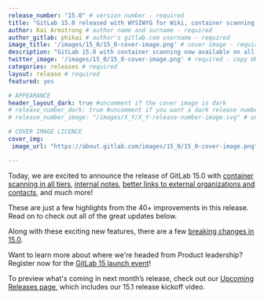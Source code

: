 ```yaml
---
release_number: "15.0" # version number - required
title: "GitLab 15.0 released with WYSIWYG for Wiki, container scanning in all tiers" # short title (no longer than 62 characters) - required
author: Kai Armstrong # author name and surname - required
author_gitlab: phikai # author's gitlab.com username - required
image_title: '/images/15_0/15_0-cover-image.png' # cover image - required
description: "GitLab 15.0 with container scanning now available on all tiers, internal notes for issues epics, linking external organizations and contacts to issues, GitLab SaaS runners on macOS and much more!" # short description - required
twitter_image: '/images/15_0/15_0-cover-image.png' # required - copy URL from image title section above
categories: releases # required
layout: release # required
featured: yes

# APPEARANCE
header_layout_dark: true #uncomment if the cover image is dark
# release_number_dark: true #uncomment if you want a dark release number
# release_number_image: "/images/X_Y/X_Y-release-number-image.svg" # uncomment if you want a svg image to replace the release number that normally overlays the background image

# COVER IMAGE LICENCE
cover_img:
 image_url: "https://about.gitlab.com/images/15_0/15_0-cover-image.png"

---
```


<!--
This is the release blog post file. Add here the introduction only.
All remaining content goes into data/release-posts/.

**Use the merge request template "Release-Post", and please set the calendar due
date for each stage (general contributions, review).**

Read through the Release Posts Handbook for more information:
https://about.gitlab.com/handbook/marketing/blog/release-posts/#introduction
-->

Today, we are excited to announce the release of GitLab 15.0 with [container scanning in all tiers](#container-scanning-available-in-all-tiers), [internal notes](#internal-notes), [better links to external organizations and contacts](#link-external-organizations-and-contacts-to-issues), and much more!

These are just a few highlights from the 40+ improvements in this release. Read on to check out all of the great updates below. 

Along with these exciting new features, there are a few [breaking changes in 15.0](/blog/2022/04/18/gitlab-releases-15-breaking-changes/).

Want to learn more about where we're headed from Product leadership? Register now for the [GitLab 15 launch event](https://about.gitlab.com/fifteen/)!

To preview what's coming in next month’s release, check out our [Upcoming Releases page](/direction/kickoff/), which includes our 15.1 release kickoff video.
